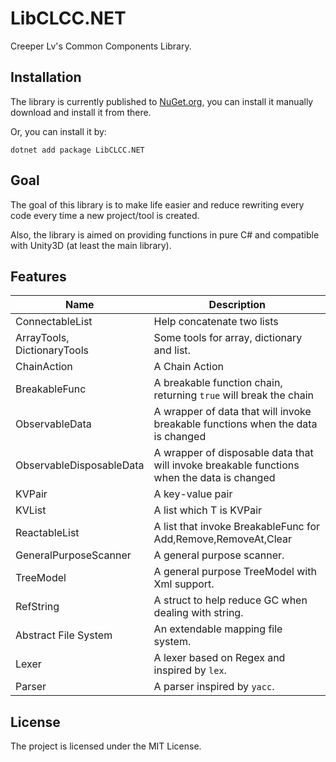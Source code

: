 # LibCLCC.NET

Creeper Lv's Common Components Library.

## Installation

The library is currently published to [NuGet.org](https://www.nuget.org/packages/LibCLCC.NET/), you can install it manually download and install it from there.

Or, you can install it by:

```
dotnet add package LibCLCC.NET
```

## Goal

The goal of this library is to make life easier and reduce rewriting every code every time a new project/tool is created.

Also, the library is aimed on providing functions in pure C# and compatible with Unity3D (at least the main library).

## Features

| Name			| Description |
| ---  | --- |
|ConnectableList			| Help concatenate two lists |
|ArrayTools, DictionaryTools| Some tools for array, dictionary and list. |
|ChainAction				| A Chain Action|
|BreakableFunc				| A breakable function chain, returning `true` will break the chain|
|ObservableData				| A wrapper of data that will invoke breakable functions when the data is changed |
|ObservableDisposableData	| A wrapper of disposable data that will invoke breakable functions when the data is changed |
|KVPair						| A key-value pair |
|KVList						| A list which T is KVPair |
|ReactableList				| A list that invoke BreakableFunc for Add,Remove,RemoveAt,Clear|
|GeneralPurposeScanner		| A general purpose scanner. |
|TreeModel					| A general purpose TreeModel with Xml support. |
|RefString					| A struct to help reduce GC when dealing with string. |
|Abstract File System		| An extendable mapping file system. |
|Lexer						| A lexer based on Regex and inspired by `lex`. |
|Parser						| A parser inspired by `yacc`. |

## License

The project is licensed under the MIT License.
